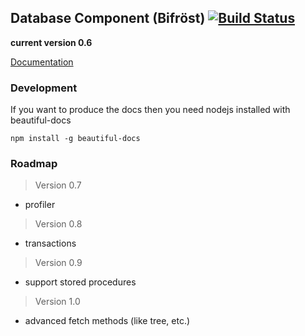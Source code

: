 ## Database Component (Bifröst) [![Build Status](https://travis-ci.org/sindriphp/Database.png?branch=master)](https://travis-ci.org/sindriphp/Database)

**current version 0.6**

[Documentation]( http://sindriphp.github.io/Database/ )

### Development ###
If you want to produce the docs then you need nodejs installed with beautiful-docs

    npm install -g beautiful-docs

### Roadmap ###

> Version 0.7

- profiler

> Version 0.8

- transactions

> Version 0.9

- support stored procedures

> Version 1.0

- advanced fetch methods (like tree, etc.)
